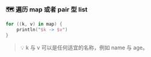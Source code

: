 ### 🗺️ 遍历 map 或者 pair 型 list

```kotlin
for ((k, v) in map) {
    println("$k -> $v")
}
```

> 💡 k 与 v 可以是任何适宜的名称，例如 name 与 age。